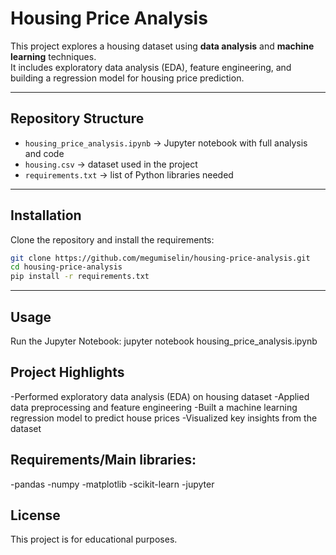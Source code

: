 
# Housing Price Analysis

This project explores a housing dataset using **data analysis** and **machine learning** techniques.  
It includes exploratory data analysis (EDA), feature engineering, and building a regression model for housing price prediction.

---

## Repository Structure
- `housing_price_analysis.ipynb` → Jupyter notebook with full analysis and code  
- `housing.csv` → dataset used in the project  
- `requirements.txt` → list of Python libraries needed  

---

## Installation
Clone the repository and install the requirements:

```bash
git clone https://github.com/megumiselin/housing-price-analysis.git
cd housing-price-analysis
pip install -r requirements.txt
```
---
## Usage
Run the Jupyter Notebook:
jupyter notebook housing_price_analysis.ipynb

## Project Highlights

-Performed exploratory data analysis (EDA) on housing dataset
-Applied data preprocessing and feature engineering
-Built a machine learning regression model to predict house prices
-Visualized key insights from the dataset

## Requirements/Main libraries:
-pandas
-numpy
-matplotlib
-scikit-learn
-jupyter

## License
This project is for educational purposes.
